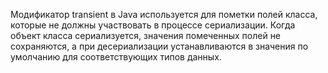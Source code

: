 Модификатор transient в Java используется для пометки полей класса, которые не должны участвовать в процессе сериализации. Когда объект класса сериализуется, значения помеченных полей не сохраняются, а при десериализации устанавливаются в значения по умолчанию для соответствующих типов данных.